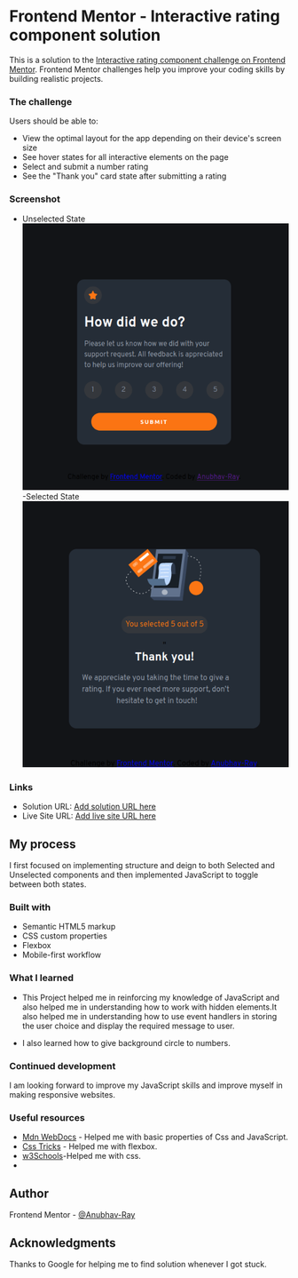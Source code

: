 # Frontend Mentor - Interactive rating component solution

This is a solution to the [Interactive rating component challenge on Frontend Mentor](https://www.frontendmentor.io/challenges/interactive-rating-component-koxpeBUmI). Frontend Mentor challenges help you improve your coding skills by building realistic projects.

### The challenge

Users should be able to:

- View the optimal layout for the app depending on their device's screen size
- See hover states for all interactive elements on the page
- Select and submit a number rating
- See the "Thank you" card state after submitting a rating

### Screenshot

- Unselected State
  <img  src="./Screenshot Unselected.png" alt="Unselected State">
  -Selected State
  <img  src="./Screenshot Selected.png" alt="Selected State">

### Links

- Solution URL: [Add solution URL here](https://your-solution-url.com)
- Live Site URL: [Add live site URL here](https://your-live-site-url.com)

## My process

I first focused on implementing structure and deign to both Selected and Unselected components and then implemented JavaScript to toggle between both states.

### Built with

- Semantic HTML5 markup
- CSS custom properties
- Flexbox
- Mobile-first workflow

### What I learned

- This Project helped me in reinforcing my knowledge of JavaScript and also helped me in understanding how to work with hidden elements.It also helped me in understanding how to use event handlers in storing the user choice and display the required message to user.

- I also learned how to give background circle to numbers.

### Continued development

I am looking forward to improve my JavaScript skills and improve myself in making responsive websites.

### Useful resources

- [Mdn WebDocs](https://developer.mozilla.org/en-US/) - Helped me with basic properties of Css and JavaScript.
- [Css Tricks](https://css-tricks.com/) - Helped me with flexbox.
- [w3Schools](https://www.w3schools.com/)-Helped me with css.
-

## Author

Frontend Mentor - [@Anubhav-Ray](https://www.frontendmentor.io/profile/Anubhav-Ray)

## Acknowledgments

Thanks to Google for helping me to find solution whenever I got stuck.
